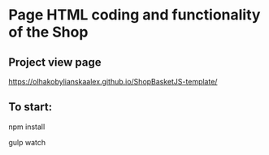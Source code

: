# Page HTML coding and functionality of the Shop

## Project view page
https://olhakobylianskaalex.github.io/ShopBasketJS-template/

## To start: 
npm install 

gulp watch

